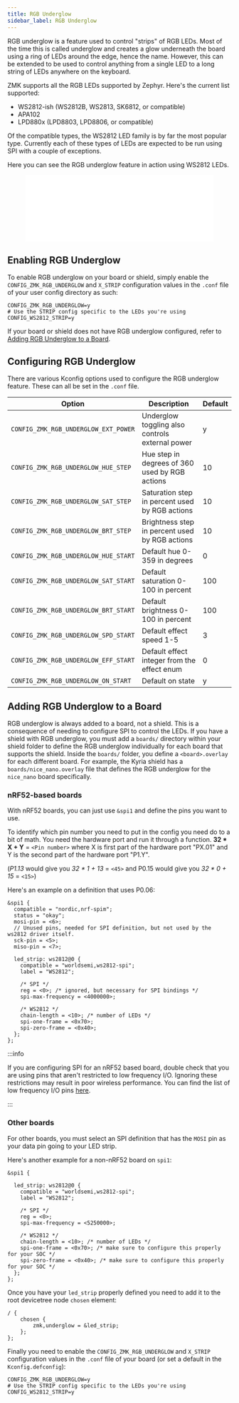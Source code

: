 ```yaml
---
title: RGB Underglow
sidebar_label: RGB Underglow
---
```


RGB underglow is a feature used to control "strips" of RGB LEDs. Most of the time this is called underglow and creates a glow underneath the board using a ring of LEDs around the edge, hence the name. However, this can be extended to be used to control anything from a single LED to a long string of LEDs anywhere on the keyboard.

ZMK supports all the RGB LEDs supported by Zephyr. Here's the current list supported:

- WS2812-ish (WS2812B, WS2813, SK6812, or compatible)
- APA102
- LPD880x (LPD8803, LPD8806, or compatible)

Of the compatible types, the WS2812 LED family is by far the most popular type. Currently each of these types of LEDs are expected to be run using SPI with a couple of exceptions.

Here you can see the RGB underglow feature in action using WS2812 LEDs.

<figure class="video-container">
  <iframe src="//www.youtube.com/embed/2KJkq8ssDU0" frameborder="0" allowfullscreen width="100%"></iframe>
</figure>

## Enabling RGB Underglow

To enable RGB underglow on your board or shield, simply enable the `CONFIG_ZMK_RGB_UNDERGLOW` and `X_STRIP` configuration values in the `.conf` file of your user config directory as such:

```
CONFIG_ZMK_RGB_UNDERGLOW=y
# Use the STRIP config specific to the LEDs you're using
CONFIG_WS2812_STRIP=y
```

If your board or shield does not have RGB underglow configured, refer to [Adding RGB Underglow to a Board](#adding-rgb-underglow-to-a-board).

## Configuring RGB Underglow

There are various Kconfig options used to configure the RGB underglow feature. These can all be set in the `.conf` file.

| Option                               | Description                                     | Default |
| ------------------------------------ | ----------------------------------------------- | ------- |
| `CONFIG_ZMK_RGB_UNDERGLOW_EXT_POWER` | Underglow toggling also controls external power | y       |
| `CONFIG_ZMK_RGB_UNDERGLOW_HUE_STEP`  | Hue step in degrees of 360 used by RGB actions  | 10      |
| `CONFIG_ZMK_RGB_UNDERGLOW_SAT_STEP`  | Saturation step in percent used by RGB actions  | 10      |
| `CONFIG_ZMK_RGB_UNDERGLOW_BRT_STEP`  | Brightness step in percent used by RGB actions  | 10      |
| `CONFIG_ZMK_RGB_UNDERGLOW_HUE_START` | Default hue 0-359 in degrees                    | 0       |
| `CONFIG_ZMK_RGB_UNDERGLOW_SAT_START` | Default saturation 0-100 in percent             | 100     |
| `CONFIG_ZMK_RGB_UNDERGLOW_BRT_START` | Default brightness 0-100 in percent             | 100     |
| `CONFIG_ZMK_RGB_UNDERGLOW_SPD_START` | Default effect speed 1-5                        | 3       |
| `CONFIG_ZMK_RGB_UNDERGLOW_EFF_START` | Default effect integer from the effect enum     | 0       |
| `CONFIG_ZMK_RGB_UNDERGLOW_ON_START`  | Default on state                                | y       |

## Adding RGB Underglow to a Board

RGB underglow is always added to a board, not a shield. This is a consequence of needing to configure SPI to control the LEDs.
If you have a shield with RGB underglow, you must add a `boards/` directory within your shield folder to define the RGB underglow individually for each board that supports the shield.
Inside the `boards/` folder, you define a `<board>.overlay` for each different board.
For example, the Kyria shield has a `boards/nice_nano.overlay` file that defines the RGB underglow for the `nice_nano` board specifically.

### nRF52-based boards
With nRF52 boards, you can just use `&spi1` and define the pins you want to use.

To identify which pin number you need to put in the config you need do to a bit of math. You need the hardware port and run it through a function.
**32 * X + Y** = `<Pin number>` where X is first part of the hardware port "PX.01" and Y is the second part of the hardware port "P1.Y".

(_P1.13_ would give you _32 * 1 + 13_ = `<45>` and P0.15 would give you _32 * 0 + 15_ = `<15>`)

Here's an example on a definition that uses P0.06:

```
&spi1 {
  compatible = "nordic,nrf-spim";
  status = "okay";
  mosi-pin = <6>;
  // Unused pins, needed for SPI definition, but not used by the ws2812 driver itself.
  sck-pin = <5>;
  miso-pin = <7>;

  led_strip: ws2812@0 {
    compatible = "worldsemi,ws2812-spi";
    label = "WS2812";

    /* SPI */
    reg = <0>; /* ignored, but necessary for SPI bindings */
    spi-max-frequency = <4000000>;

    /* WS2812 */
    chain-length = <10>; /* number of LEDs */
    spi-one-frame = <0x70>;
    spi-zero-frame = <0x40>;
  };
};
```

:::info

If you are configuring SPI for an nRF52 based board, double check that you are using pins that aren't restricted to low frequency I/O.
Ignoring these restrictions may result in poor wireless performance. You can find the list of low frequency I/O pins [here](https://infocenter.nordicsemi.com/index.jsp?topic=%2Fps_nrf52840%2Fpin.html&cp=4_0_0_6_0).

:::

### Other boards
For other boards, you must select an SPI definition that has the `MOSI` pin as your data pin going to your LED strip.

Here's another example for a non-nRF52 board on `spi1`:

```
&spi1 {

  led_strip: ws2812@0 {
    compatible = "worldsemi,ws2812-spi";
    label = "WS2812";

    /* SPI */
    reg = <0>;
    spi-max-frequency = <5250000>;

    /* WS2812 */
    chain-length = <10>; /* number of LEDs */
    spi-one-frame = <0x70>; /* make sure to configure this properly for your SOC */
    spi-zero-frame = <0x40>; /* make sure to configure this properly for your SOC */
  };
};
```

Once you have your `led_strip` properly defined you need to add it to the root devicetree node `chosen` element:

```
/ {
	chosen {
		zmk,underglow = &led_strip;
	};
};
```

Finally you need to enable the `CONFIG_ZMK_RGB_UNDERGLOW` and `X_STRIP` configuration values in the `.conf` file of your board (or set a default in the `Kconfig.defconfig`):

```
CONFIG_ZMK_RGB_UNDERGLOW=y
# Use the STRIP config specific to the LEDs you're using
CONFIG_WS2812_STRIP=y
```
